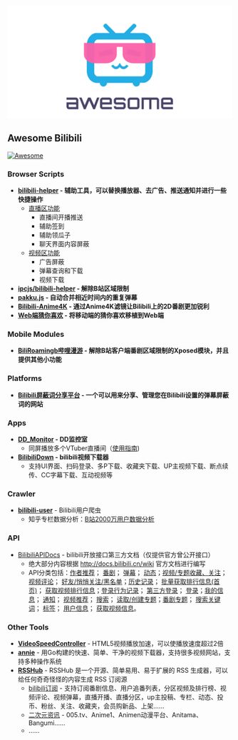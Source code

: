 <div align="center">
	<img src="media/logo.png" alt="awesome-bilibili">
	<br>
</div>


## Awesome Bilibili

[![Awesome](https://awesome.re/badge-flat.svg)](https://awesome.re)



### Browser Scripts

- **[bilibili-helper](https://github.com/bilibili-helper/bilibili-helper) - 辅助工具，可以替换播放器、去广告、推送通知并进行一些快捷操作**
    - [直播区功能](https://github.com/bilibili-helper/bilibili-helper/wiki/为直播区提供了什么功能？)
        - 直播间开播推送
        - 辅助签到
        - 辅助领瓜子
        - 聊天界面内容屏蔽
    - [视频区功能](https://github.com/bilibili-helper/bilibili-helper/wiki/在视频区可以做些什么？)
        - 广告屏蔽
        - 弹幕查询和下载
        - 视频下载
- **[ipcjs/bilibili-helper](https://github.com/ipcjs/bilibili-helper) - 解除B站区域限制**
- **[pakku.js](https://github.com/xmcp/pakku.js) - 自动合并相近时间内的重复弹幕**
- **[Bilibili-Anime4K](https://github.com/net2cn/Bilibili_Anime4K) - 通过Anime4K滤镜让Bilibili上的2D番剧更加锐利** 
- **[Web端猜你喜欢](https://github.com/chitosai/bili-guessYouLike) - 将移动端的猜你喜欢移植到Web端**

### Mobile Modules

- **[BiliRoamingb哔哩漫游](https://github.com/yujincheng08/BiliRoaming) - 解除B站客户端番剧区域限制的Xposed模块，并且提供其他小功能**


### Platforms

- **[Bilibili屏蔽词分享平台](https://github.com/harrynull/bilibili_blacklist) - 一个可以用来分享、管理您在Bilibili设置的弹幕屏蔽词的网站**



### Apps

- **[DD_Monitor](https://github.com/zhimingshenjun/DD_Monitor) - DD监控室**
  - 同屏播放多个VTuber直播间（[使用指南](https://www.bilibili.com/video/BV14v411s7WE))
- **[BilibiliDown](https://github.com/nICEnnnnnnnLee/BilibiliDown) - bilibili视频下载器**
  - 支持UI界面、扫码登录、多P下载、收藏夹下载、UP主视频下载、断点续传、CC字幕下载、互动视频等



### Crawler

- **[bilibili-user](https://github.com/airingursb/bilibili-user)** - Bilibili用户爬虫
  - 知乎专栏数据分析：[B站2000万用户数据分析](https://zhuanlan.zhihu.com/p/24434456)



### API

- [BilibiliAPIDocs](https://github.com/fython/BilibiliAPIDocs) - bilibili开放接口第三方文档（仅提供官方曾公开接口）
  - 绝大部分内容根据 <http://docs.bilibili.cn/wiki> 官方文档进行编写
  - API分类包括：[作者推荐](https://github.com/fython/BilibiliAPIDocs/blob/master/API.author_recommend.md)； [番剧](https://github.com/fython/BilibiliAPIDocs/blob/master/API.bangumi.md)； [弹幕](https://github.com/fython/BilibiliAPIDocs/blob/master/API.comment.md)； [动态](https://github.com/fython/BilibiliAPIDocs/blob/master/API.dynamic.md)；[视频/专题收藏、关注](https://github.com/fython/BilibiliAPIDocs/blob/master/API.favourite.md)； [视频评论](https://github.com/fython/BilibiliAPIDocs/blob/master/API.feedback.md)； [好友/悄悄关注/黑名单](https://github.com/fython/BilibiliAPIDocs/blob/master/API.friend.md)；[历史记录](https://github.com/fython/BilibiliAPIDocs/blob/master/API.history.md)； [批量获取排行信息(首页)](https://github.com/fython/BilibiliAPIDocs/blob/master/API.index.md)； [获取视频排行信息](https://github.com/fython/BilibiliAPIDocs/blob/master/API.list.md)；[登录行为记录](https://github.com/fython/BilibiliAPIDocs/blob/master/API.log.md)； [第三方登录](https://github.com/fython/BilibiliAPIDocs/blob/master/API.login.3rd.md)； [登录](https://github.com/fython/BilibiliAPIDocs/blob/master/API.login.md)；[我的信息](https://github.com/fython/BilibiliAPIDocs/blob/master/API.myinfo.md)； [通知](https://github.com/fython/BilibiliAPIDocs/blob/master/API.notify.md)； [视频推荐](https://github.com/fython/BilibiliAPIDocs/blob/master/API.recommend.md)； [搜索](https://github.com/fython/BilibiliAPIDocs/blob/master/API.search.md)； [读取/创建专题](https://github.com/fython/BilibiliAPIDocs/blob/master/API.sp.md)；[番剧专题](https://github.com/fython/BilibiliAPIDocs/blob/master/API.spview.md)； [搜索关键词](https://github.com/fython/BilibiliAPIDocs/blob/master/API.suggest.md)； [标签](https://github.com/fython/BilibiliAPIDocs/blob/master/API.tags.md)； [用户信息](https://github.com/fython/BilibiliAPIDocs/blob/master/API.userinfo.md)； [获取视频信息](https://github.com/fython/BilibiliAPIDocs/blob/master/API.view.md)。



### Other Tools

* **[VideoSpeedController](https://github.com/igrigorik/videospeed)** - HTML5视频播放加速，可以使播放速度超过2倍
* **[annie](https://github.com/iawia002/annie)** - 用Go构建的快速、简单、干净的视频下载器，支持很多视频网站，支持多种操作系统
* **[RSSHub](https://github.com/DIYgod/RSSHub)** - RSSHub 是一个开源、简单易用、易于扩展的 RSS 生成器，可以给任何奇奇怪怪的内容生成 RSS 订阅源
  * [bilibili订阅](https://docs.rsshub.app/social-media.html#bilibili) - 支持订阅番剧信息、用户追番列表，分区视频及排行榜、视频评论、视频弹幕，直播开播、直播分区，up主投稿、专栏、动态、投币、粉丝、关注、收藏夹，会员购新品、上架……
  * [二次元资讯](https://docs.rsshub.app/anime.html#_005-tv) - 005.tv、Anime1、Animen动漫平台、Anitama、Bangumi……
  * ……